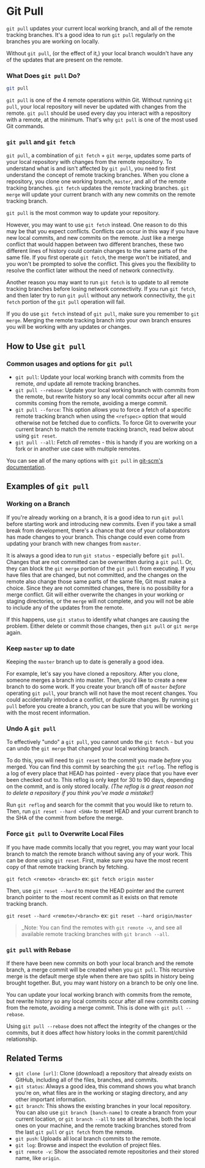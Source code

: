 # Git Pull

`git pull` updates your current local working branch, and all of the remote tracking branches. It's a good idea to run `git pull` regularly on the branches you are working on locally.

Without `git pull`, (or the effect of it,) your local branch wouldn't have any of the updates that are present on the remote.

### What Does `git pull` Do?

```sh
git pull
```

`git pull` is one of the 4 remote operations within Git. Without running `git pull`, your local repository will never be updated with changes from the remote. `git pull` should be used every day you interact with a repository with a remote, at the minimum. That's why `git pull` is one of the most used Git commands.

### `git pull` and `git fetch`

`git pull`, a combination of `git fetch` + `git merge`, updates some parts of your local repository with changes from the remote repository. To understand what is and isn't affected by `git pull`, you need to first understand the concept of remote tracking branches. When you clone a repository, you clone one working branch, `master`, and all of the remote tracking branches. `git fetch` updates the remote tracking branches. `git merge` will update your current branch with any new commits on the remote tracking branch.

`git pull` is the most common way to update your repository.

However, you may want to use `git fetch` instead. One reason to do this may be that you expect conflicts. Conflicts can occur in this way if you have new local commits, and new commits on the remote. Just like a merge conflict that would happen between two different branches, these two different lines of history could contain changes to the same parts of the same file. If you first operate `git fetch`, the merge won't be initiated, and you won't be prompted to solve the conflict. This gives you the flexibility to resolve the conflict later without the need of network connectivity.

Another reason you may want to run `git fetch` is to update to all remote tracking branches before losing network connectivity. If you run `git fetch`, and then later try to run `git pull` without any network connectivity, the `git fetch` portion of the `git pull` operation will fail. 

If you do use `git fetch` instead of `git pull`, make sure you remember to `git merge`. Merging the remote tracking branch into your own branch ensures you will be working with any updates or changes.

## How to Use `git pull`

### Common usages and options for `git pull`

* `git pull`: Update your local working branch with commits from the remote, _and_ update all remote tracking branches.
* `git pull --rebase`: Update your local working branch with commits from the remote, but rewrite history so any local commits occur after all new commits coming from the remote, avoiding a merge commit.
* `git pull --force`: This option allows you to force a fetch of a specific remote tracking branch when using the `<refspec>` option that would otherwise not be fetched due to conflicts. To force Git to overwrite your current branch to match the remote tracking branch, read below about using `git reset`.
* `git pull --all`: Fetch _all_ remotes - this is handy if you are working on a fork or in another use case with multiple remotes.

You can see all of the many options with `git pull` in [git-scm's documentation](https://git-scm.com/docs/git-pull).

## Examples of `git pull`

### Working on a Branch

If you're already working on a branch, it is a good idea to run `git pull` before starting work and introducing new commits. Even if you take a small break from development, there's a chance that one of your collaborators has made changes to your branch. This change could even come from updating your branch with new changes from `master`.

It is always a good idea to run `git status` - especially before `git pull`. Changes that are not committed can be overwritten during a `git pull`. Or, they can block the `git merge` portion of the `git pull` from executing. If you have files that are changed, but not committed, and the changes on the remote also change those same parts of the same file, Git must make a choice. Since they are not committed changes, there is no possibility for a merge conflict. Git will either overwrite the changes in your working or staging directories, or the `merge` will not complete, and you will not be able to include any of the updates from the remote.

If this happens, use `git status` to identify what changes are causing the problem. Either delete or commit those changes, then `git pull` or `git merge` again.

### Keep `master` up to date

Keeping the `master` branch up to date is generally a good idea.

For example, let's say you have cloned a repository. After you clone, someone merges a branch into master. Then, you'd like to create a new branch to do some work. If you create your branch off of `master` _before_ operating `git pull`, your branch will not have the most recent changes. You could accidentally introduce a conflict, or duplicate changes. By running `git pull` before you create a branch, you can be sure that you will be working with the most recent information.

### Undo A `git pull`

To effectively "undo" a `git pull`, you cannot undo the `git fetch` - but you can undo the `git merge` that changed your local working branch.

To do this, you will need to `git reset` to the commit you made _before_ you merged. You can find this commit by searching the `git reflog`. The reflog is a log of every place that HEAD has pointed - every place that you have ever been checked out to. This reflog is only kept for 30 to 90 days, depending on the commit, and is only stored locally. *(The reflog is a great reason not to delete a repository if you think you've made a mistake!)*

Run `git reflog` and search for the commit that you would like to return to. Then, run `git reset --hard <SHA>` to reset HEAD and your current branch to the SHA of the commit from before the merge.

### Force `git pull` to Overwrite Local Files

If you have made commits locally that you regret, you may want your local branch to match the remote branch without saving any of your work. This can be done using `git reset`. First, make sure you have the most recent copy of that remote tracking branch by fetching.

`git fetch <remote> <branch>`
ex: `git fetch origin master`

Then, use `git reset --hard` to move the HEAD pointer and the current branch pointer to the most recent commit as it exists on that remote tracking branch.

`git reset --hard <remote>/<branch>`
ex: `git reset --hard origin/master`

> _Note: You can find the remotes with `git remote -v`, and see all available remote tracking branches with `git branch --all`.

### `git pull` with Rebase

If there have been new commits on both your local branch and the remote branch, a merge commit will be created when you `git pull`. This recursive merge is the default merge style when there are two splits in history being brought together. But, you may want history on a branch to be only one line.

You can update your local working branch with commits from the remote, but rewrite history so any local commits occur after all new commits coming from the remote, avoiding a merge commit.
This is done  with `git pull --rebase`.

Using `git pull --rebase` does not affect the integrity of the changes or the commits, but it does affect how history looks in the commit parent/child relationship.

## Related Terms

- `git clone [url]`: Clone (download) a repository that already exists on GitHub, including all of the files, branches, and commits.
- `git status`: Always a good idea, this command shows you what branch you're on, what files are in the working or staging directory, and any other important information.
- `git branch`: This shows the existing branches in your local repository. You can also use `git branch [banch-name]` to create a branch from your current location, or `git branch --all` to see all branches, both the local ones on your machine, and the remote tracking branches stored from the last `git pull` or `git fetch` from the remote.
- `git push`: Uploads all local branch commits to the remote.
- `git log`: Browse and inspect the evolution of project files.
- `git remote -v`: Show the associated remote repositories and their stored name, like `origin`.


